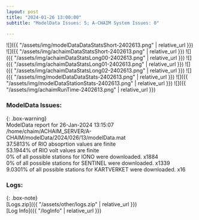 ```yaml
---
layout: post
title: "2024-01-26 13:00:00"
subtitle: "ModelData Issues: 5; A-CHAIM System Issues: 0"

---
```


![]({{ "/assets/img/modelDataDataStatsShort-2402613.png" | relative_url }})
![]({{ "/assets/img/achaimDataStatsShort-2402613.png" | relative_url }})
![]({{ "/assets/img/achaimDataStatsLong00-2402613.png" | relative_url }})
![]({{ "/assets/img/achaimDataStatsLong01-2402613.png" | relative_url }})
![]({{ "/assets/img/achaimDataStatsLong02-2402613.png" | relative_url }})
![]({{ "/assets/img/modelDataDataStats-2402613.png" | relative_url }})
![]({{ "/assets/img/modelDataStationStats-2402613.png" | relative_url }})
![]({{ "/assets/img/achaimRunTime-2402613.png" | relative_url }})


### ModelData Issues:  
  
{: .box-warning}  
 ModelData report for 26-Jan-2024 13:15:07   
 /home/chaim/ACHAIM_SERVER/A-CHAIM/modelData/2024/026/13/modelData.mat   
 37.5813% of RIO absoprtion values are finite   
 53.1944% of RIO volt values are finite   
 0% of all possible stations for IONO were downloaded. x1884   
 0% of all possible stations for SENTINEL were downloaded. x1339   
 9.0301% of all possible stations for KARTVERKET were downloaded. x16   
  


### Logs:  
  
{: .box-note}  
[Logs.zip]({{ "/assets/other/logs.zip" | relative_url }})  
[Log Info]({{ "/logInfo" | relative_url }})  
